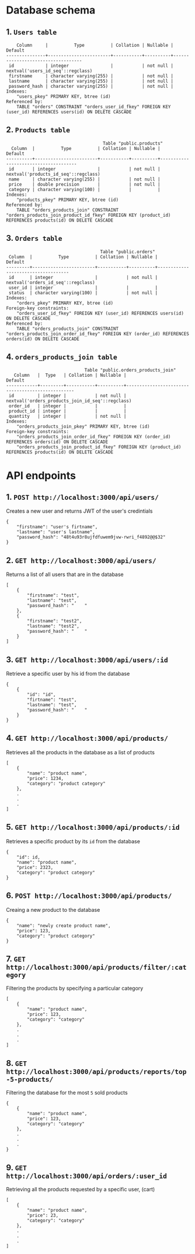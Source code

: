



# Database schema
## 1. `Users table`
```
    Column     |          Type          | Collation | Nullable |              Default              
---------------+------------------------+-----------+----------+-----------------------------------
 id            | integer                |           | not null | nextval('users_id_seq'::regclass)
 firstname     | character varying(255) |           | not null | 
 lastname      | character varying(255) |           | not null | 
 password_hash | character varying(255) |           | not null | 
Indexes:
    "users_pkey" PRIMARY KEY, btree (id)
Referenced by:
    TABLE "orders" CONSTRAINT "orders_user_id_fkey" FOREIGN KEY (user_id) REFERENCES users(id) ON DELETE CASCADE
```

## 2. `Products table`
```
                                     Table "public.products"
  Column  |          Type          | Collation | Nullable |               Default                
----------+------------------------+-----------+----------+--------------------------------------
 id       | integer                |           | not null | nextval('products_id_seq'::regclass)
 name     | character varying(255) |           | not null | 
 price    | double precision       |           | not null | 
 category | character varying(100) |           |          | 
Indexes:
    "products_pkey" PRIMARY KEY, btree (id)
Referenced by:
    TABLE "orders_products_join" CONSTRAINT "orders_products_join_product_id_fkey" FOREIGN KEY (product_id) REFERENCES products(id) ON DELETE CASCADE
```

## 3. `Orders table`
```
                                    Table "public.orders"
 Column  |          Type          | Collation | Nullable |              Default               
---------+------------------------+-----------+----------+------------------------------------
 id      | integer                |           | not null | nextval('orders_id_seq'::regclass)
 user_id | integer                |           |          | 
 status  | character varying(100) |           | not null | 
Indexes:
    "orders_pkey" PRIMARY KEY, btree (id)
Foreign-key constraints:
    "orders_user_id_fkey" FOREIGN KEY (user_id) REFERENCES users(id) ON DELETE CASCADE
Referenced by:
    TABLE "orders_products_join" CONSTRAINT "orders_products_join_order_id_fkey" FOREIGN KEY (order_id) REFERENCES orders(id) ON DELETE CASCADE
```

## 4. `orders_products_join table`
```
                              Table "public.orders_products_join"
   Column   |  Type   | Collation | Nullable |                     Default                      
------------+---------+-----------+----------+--------------------------------------------------
 id         | integer |           | not null | nextval('orders_products_join_id_seq'::regclass)
 order_id   | integer |           |          | 
 product_id | integer |           |          | 
 quantity   | integer |           | not null | 
Indexes:
    "orders_products_join_pkey" PRIMARY KEY, btree (id)
Foreign-key constraints:
    "orders_products_join_order_id_fkey" FOREIGN KEY (order_id) REFERENCES orders(id) ON DELETE CASCADE
    "orders_products_join_product_id_fkey" FOREIGN KEY (product_id) REFERENCES products(id) ON DELETE CASCADE
```


# API endpoints
## 1. `POST http://localhost:3000/api/users/`
Creates a new user and returns JWT of the user's credintials 
```
{
    "firstname": "user's firtname",
    "lastname": "user's lastname",
    "password_hash": "48t4u93r8ujfdfuwem9jvw-rwri_f4892@@$32"
}
```

## 2. `GET http://localhost:3000/api/users/`
Returns a list of all users that are in the database
```
[
    {
        "firstname": "test",
        "lastname": "test",
        "password_hash": "    "
    },
    {
        "firstname": "test2",
        "lastname": "test2", 
        "password_hash": "    "
    }
]
```

## 3. `GET http://localhost:3000/api/users/:id`
Retrieve a specific user by his id from the database
```
{
    {
        "id": "id",
        "firtname": "test",
        "lastname": "test",
        "password_hash": "    "
    }
}
```

## 4. `GET http://localhost:3000/api/products/`
Retrieves all the products in the database as a list of products
```
[
    {
        "name": "product name",
        "price": 1234,
        "category": "product category"
    },
    .
    .
    .
]
```

## 5. `GET http://localhost:3000/api/products/:id`
Retrieves a specific product by its `id` from the database
```
{
    "id": id,
    "name": "product name",
    "price": 2323,
    "category": "product category"
}
```

## 6. `POST http://localhost:3000/api/products/`
Creaing a new product to the database
```
{
    "name": "newly create product name",
    "price": 123,
    "category": "product category"
}
```

## 7. `GET http://localhost:3000/api/products/filter/:category`
Filtering the products by specifying a particular category
```
[
    {
        "name": "product name",
        "price": 123, 
        "category": "category"
    },
    .
    .
    .
]
```

## 8. `GET http://localhost:3000/api/products/reports/top-5-products/`
Filtering the database for the most `5` sold products
```
{
    {
        "name": "product name",
        "price": 123,
        "category": "category"
    },
    .
    .
    .
}
```

## 9. `GET http://localhost:3000/api/orders/:user_id`
Retrieving all the products requested by a specific user, (cart)
```
[
    {
        "name": "product name",
        "price": 23,
        "category": "category"
    },
    .
    .
    .
]
